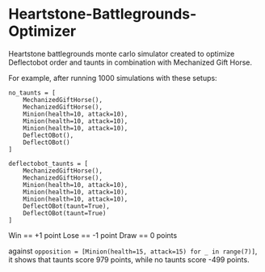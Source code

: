 # Heartstone-Battlegrounds-Optimizer
Heartstone battlegrounds monte carlo simulator created to optimize Deflectobot order and taunts in combination with Mechanized Gift Horse.

For example, after running 1000 simulations with these setups:
```
no_taunts = [
    MechanizedGiftHorse(),
    MechanizedGiftHorse(),
    Minion(health=10, attack=10),
    Minion(health=10, attack=10),
    Minion(health=10, attack=10),
    DeflectOBot(),
    DeflectOBot()
]
```

```
deflectobot_taunts = [
    MechanizedGiftHorse(),
    MechanizedGiftHorse(),
    Minion(health=10, attack=10),
    Minion(health=10, attack=10),
    Minion(health=10, attack=10),
    DeflectOBot(taunt=True),
    DeflectOBot(taunt=True)
]
```

Win == +1 point
Lose == -1 point
Draw == 0 points

against `opposition = [Minion(health=15, attack=15) for _ in range(7)]`, it shows that taunts score 979 points, while no taunts score -499 points.  
